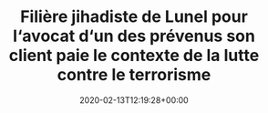 ---
isIndex: false
title: Filière jihadiste de Lunel pour l‘avocat d‘un des prévenus son client paie le contexte de la lutte contre le terrorisme
date: 2020-02-13T12:19:28+00:00
concerned:
  - joseph-hazan
press:
  title: France Info
  url: https://www.francetvinfo.fr/monde/proche-orient/offensive-jihadiste-en-irak/filiere-jihadiste-de-lunel-pour-l-avocat-d-un-des-prevenus-son-client-paie-le-contexte-de-la-lutte-contre-le-terrorisme_2690646.html
---